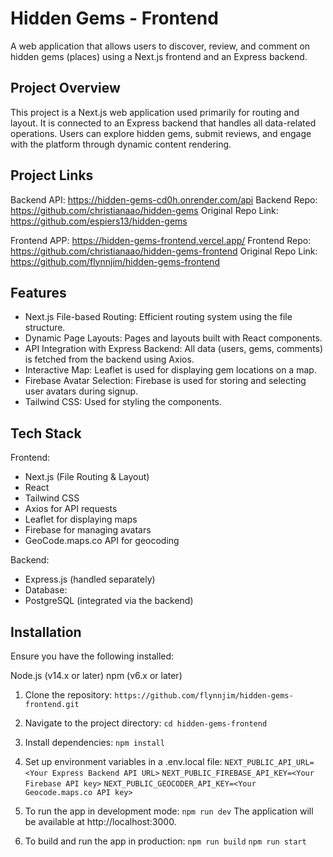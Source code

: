 # Hidden Gems - Frontend

A web application that allows users to discover, review, and comment on hidden gems (places) using a Next.js frontend and an Express backend.

## Project Overview

This project is a Next.js web application used primarily for routing and layout. It is connected to an Express backend that handles all data-related operations. Users can explore hidden gems, submit reviews, and engage with the platform through dynamic content rendering.

## Project Links

Backend API: https://hidden-gems-cd0h.onrender.com/api
Backend Repo: https://github.com/christianaao/hidden-gems
Original Repo Link: https://github.com/espiers13/hidden-gems

Frontend APP: https://hidden-gems-frontend.vercel.app/
Frontend Repo: https://github.com/christianaao/hidden-gems-frontend
Original Repo Link: https://github.com/flynnjim/hidden-gems-frontend

## Features

- Next.js File-based Routing: Efficient routing system using the file structure.
- Dynamic Page Layouts: Pages and layouts built with React components.
- API Integration with Express Backend: All data (users, gems, comments) is fetched from the backend using Axios.
- Interactive Map: Leaflet is used for displaying gem locations on a map.
- Firebase Avatar Selection: Firebase is used for storing and selecting user avatars during signup.
- Tailwind CSS: Used for styling the components.

## Tech Stack

Frontend:

- Next.js (File Routing & Layout)
- React
- Tailwind CSS
- Axios for API requests
- Leaflet for displaying maps
- Firebase for managing avatars
- GeoCode.maps.co API for geocoding

Backend:

- Express.js (handled separately)
- Database:
- PostgreSQL (integrated via the backend)

## Installation

Ensure you have the following installed:

Node.js (v14.x or later)
npm (v6.x or later)

1. Clone the repository:
   `https://github.com/flynnjim/hidden-gems-frontend.git`

2. Navigate to the project directory:
   `cd hidden-gems-frontend`

3. Install dependencies:
   `npm install`

4. Set up environment variables in a .env.local file:
   `NEXT_PUBLIC_API_URL=<Your Express Backend API URL>`
   `NEXT_PUBLIC_FIREBASE_API_KEY=<Your Firebase API key>`
   `NEXT_PUBLIC_GEOCODER_API_KEY=<Your Geocode.maps.co API key> `

5. To run the app in development mode:
   `npm run dev`
   The application will be available at http://localhost:3000.

6. To build and run the app in production:
   `npm run build`
   `npm run start`
